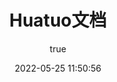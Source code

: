 ---
pageComponent:
  name: Catalogue
  data:
    key: 10.huatuo
    imgUrl: /img/more.png
    description: huatuo文档目录页
title: Huatuo文档
date: 2022-05-25 11:50:56
permalink: /huatuo/
sidebar: false
article: false
comment: false
editLink: false
author:
  name: Dongua
  link: https://github.com/focus-creative-games
---